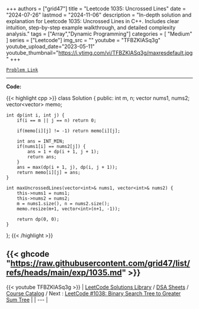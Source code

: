
+++
authors = ["grid47"]
title = "Leetcode 1035: Uncrossed Lines"
date = "2024-07-26"
lastmod = "2024-11-06"
description = "In-depth solution and explanation for Leetcode 1035: Uncrossed Lines in C++. Includes clear intuition, step-by-step example walkthrough, and detailed complexity analysis."
tags = ["Array","Dynamic Programming"]
categories = [
    "Medium"
]
series = ["Leetcode"]
img_src = ""
youtube = "TFBZKlASq3g"
youtube_upload_date="2023-05-11"
youtube_thumbnail="https://i.ytimg.com/vi/TFBZKlASq3g/maxresdefault.jpg"
+++



[`Problem Link`](https://leetcode.com/problems/uncrossed-lines/description/)

---
**Code:**

{{< highlight cpp >}}
class Solution {
public:
    int m, n;
    vector<int> nums1, nums2;
    vector<vector<int>> memo;

    int dp(int i, int j) {
        if(i == m || j == n) return 0;
        
        if(memo[i][j] != -1) return memo[i][j];
        
        int ans = INT_MIN;
        if(nums1[i] == nums2[j]) {
            ans = 1 + dp(i + 1, j + 1);
            return ans;
        }
        ans = max(dp(i + 1, j), dp(i, j + 1));
        return memo[i][j] = ans;
    }
    
    int maxUncrossedLines(vector<int>& nums1, vector<int>& nums2) {
        this->nums1 = nums1;
        this->nums2 = nums2;
        m = nums1.size(), n = nums2.size();
        memo.resize(m+1, vector<int>(n+1, -1));
        
        return dp(0, 0);
    }
};
{{< /highlight >}}

{{< ghcode "https://raw.githubusercontent.com/grid47/list/refs/heads/main/exp/1035.md" >}}
---
{{< youtube TFBZKlASq3g >}}
| [LeetCode Solutions Library](https://grid47.xyz/leetcode/) / [DSA Sheets](https://grid47.xyz/sheets/) / [Course Catalog](https://grid47.xyz/courses/) / Next : [LeetCode #1038: Binary Search Tree to Greater Sum Tree](https://grid47.xyz/leetcode/solution-1038-binary-search-tree-to-greater-sum-tree/) |
| --- |
